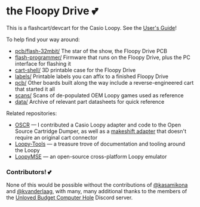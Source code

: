 # the Floopy Drive 💕

This is a flashcart/devcart for the Casio Loopy. See the [User's Guide](https://github.com/partlyhuman/loopycart/wiki)!

To help find your way around:

* [pcb/flash-32mbit/](pcb/flash-32mbit/) The star of the show, the Floopy Drive PCB
* [flash-programmer/](flash-programmer/) Firmware that runs on the Floopy Drive, plus the PC interface for flashing it
* [cart-shell/](cart-shell/) 3D printable case for the Floopy Drive
* [labels/](labels/) Printable labels you can affix to a finished Floopy Drive
* [pcb/](pcb/) Other boards built along the way include a reverse-engineered cart that started it all
* [scans/](scans/) Scans of de-populated OEM Loopy games used as reference
* [data/](data/) Archive of relevant part datasheets for quick reference

Related repositories:

* [OSCR](https://github.com/sanni/cartreader) — I contributed a Casio Loopy adapter and code to the Open Source Cartridge Dumper, as well as a [makeshift adapter](https://github.com/partlyhuman/cartreader/tree/loopy-adapter-makeshift) that doesn't require an original cart connector
* [Loopy-Tools](https://github.com/kasamikona/Loopy-Tools) — a treasure trove of documentation and tooling around the Loopy
* [LoopyMSE](https://github.com/PSI-Rockin/LoopyMSE) — an open-source cross-platform Loopy emulator

### Contributors! 💕

None of this would be possible without the contributions of [@kasamikona](https://github.com/kasamikona) and [@kvanderlaag](https://github.com/kvanderlaag), with many, many additional thanks to the members of the [Unloved Budget Computer Hole](https://discord.gg/rpCS6MEjss) Discord server.
